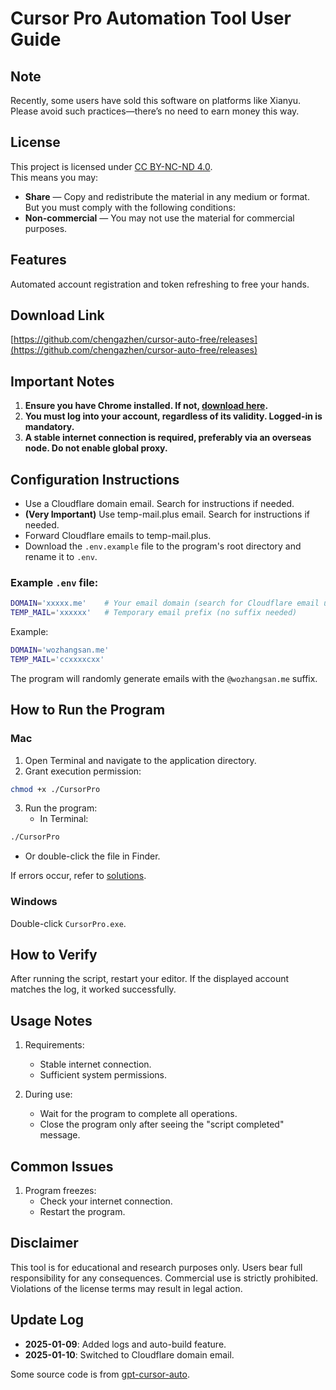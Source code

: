 # Cursor Pro Automation Tool User Guide

## Note
Recently, some users have sold this software on platforms like Xianyu. Please avoid such practices—there’s no need to earn money this way.

## License
This project is licensed under [CC BY-NC-ND 4.0](https://creativecommons.org/licenses/by-nc-nd/4.0/).  
This means you may:  
- **Share** — Copy and redistribute the material in any medium or format.  
But you must comply with the following conditions:
- **Non-commercial** — You may not use the material for commercial purposes.

## Features
Automated account registration and token refreshing to free your hands.

## Download Link
[https://github.com/chengazhen/cursor-auto-free/releases](https://github.com/chengazhen/cursor-auto-free/releases)

## Important Notes
1. **Ensure you have Chrome installed. If not, [download here](https://www.google.com/intl/en_pk/chrome/).**  
2. **You must log into your account, regardless of its validity. Logged-in is mandatory.**  
3. **A stable internet connection is required, preferably via an overseas node. Do not enable global proxy.**

## Configuration Instructions
- Use a Cloudflare domain email. Search for instructions if needed.  
- **(Very Important)** Use temp-mail.plus email. Search for instructions if needed.  
- Forward Cloudflare emails to temp-mail.plus.  
- Download the `.env.example` file to the program's root directory and rename it to `.env`.

### Example `.env` file:
```bash
DOMAIN='xxxxx.me'    # Your email domain (search for Cloudflare email usage)
TEMP_MAIL='xxxxxx'   # Temporary email prefix (no suffix needed)
```
Example:
```bash
DOMAIN='wozhangsan.me'
TEMP_MAIL='ccxxxxcxx'
```
The program will randomly generate emails with the `@wozhangsan.me` suffix.

## How to Run the Program

### Mac
1. Open Terminal and navigate to the application directory.  
2. Grant execution permission:  
```bash
chmod +x ./CursorPro
```  
3. Run the program:
   - In Terminal:  
```bash
./CursorPro
```  
   - Or double-click the file in Finder.  

If errors occur, refer to [solutions](https://sysin.org/blog/macos-if-crashes-when-opening/).

### Windows
Double-click `CursorPro.exe`.

## How to Verify
After running the script, restart your editor. If the displayed account matches the log, it worked successfully.

## Usage Notes
1. Requirements:
   - Stable internet connection.
   - Sufficient system permissions.

2. During use:
   - Wait for the program to complete all operations.
   - Close the program only after seeing the "script completed" message.

## Common Issues
1. Program freezes:
   - Check your internet connection.
   - Restart the program.

## Disclaimer
This tool is for educational and research purposes only. Users bear full responsibility for any consequences. Commercial use is strictly prohibited. Violations of the license terms may result in legal action.

## Update Log
- **2025-01-09**: Added logs and auto-build feature.  
- **2025-01-10**: Switched to Cloudflare domain email.  

Some source code is from [gpt-cursor-auto](https://github.com/hmhm2022/gpt-cursor-auto).
